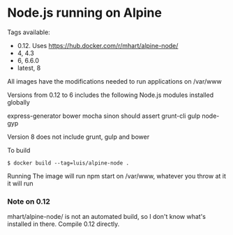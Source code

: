 # Node.js running on Alpine

Tags available:

- 0.12. Uses https://hub.docker.com/r/mhart/alpine-node/
- 4, 4.3
- 6, 6.6.0
- latest, 8

All images have the modifications needed to run applications on /var/www

Versions from 0.12 to 6 includes the following Node.js modules installed globally

express-generator bower mocha sinon should assert grunt-cli gulp node-gyp

Version 8 does not include grunt, gulp and bower

To build

    $ docker build --tag=luis/alpine-node .

Running
The image will run npm start on /var/www, whatever you throw at it it will run

### Note on 0.12

mhart/alpine-node/ is not an automated build, so I don't know what's installed in there.
Compile 0.12 directly.
